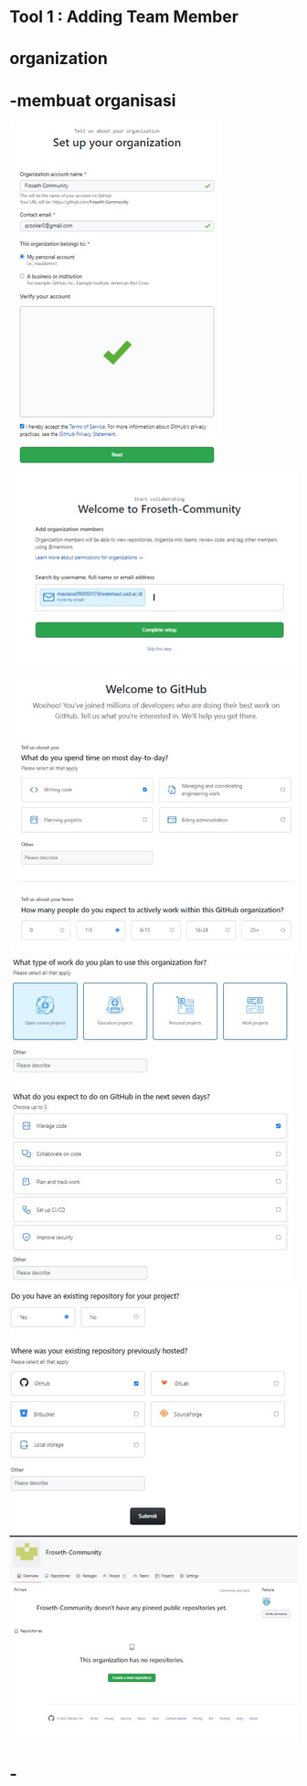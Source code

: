 # Tool 1 : Adding Team Member

# organization
# -membuat organisasi
<img src ="img/1.jpg">
<img src ="img/2.jpg">
<img src ="img/3.jpg">
<img src ="img/4.jpg">
<img src ="img/5.jpg">
<img src ="img/6.jpg">

# -

